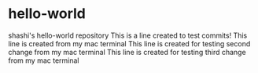 # hello-world
shashi's hello-world repository
This is a line created to test commits!
This line is created from my mac terminal
This line is created for testing second change from my mac terminal
This line is created for testing third change from my mac terminal

